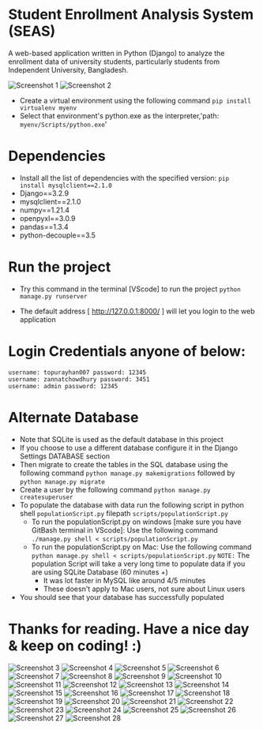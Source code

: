 # Student Enrollment Analysis System (SEAS)

A web-based application written in Python (Django) to analyze the enrollment data of university students, particularly students from Independent University, Bangladesh.

![Screenshot 1](Implementation_Screenshots/home.png)
![Screenshot 2](Implementation_Screenshots/home-dark.png)

- Create a virtual environment using the following command `pip install virtualenv myenv`
- Select that environment's python.exe as the interpreter,'path: `myenv/Scripts/python.exe`'

# Dependencies

- Install all the list of dependencies with the specified version: `pip install mysqlclient==2.1.0`
- Django==3.2.9
- mysqlclient==2.1.0
- numpy==1.21.4
- openpyxl==3.0.9
- pandas==1.3.4
- python-decouple==3.5

# Run the project

- Try this command in the terminal [VScode] to run the project `python manage.py runserver`

- The default address [ http://127.0.0.1:8000/ ] will let you login to the web application

# Login Credentials anyone of below:

    username: topurayhan007 password: 12345
    username: zannatchowdhury password: 3451
    username: admin password: 12345

# Alternate Database

- Note that SQLite is used as the default database in this project
- If you choose to use a different database configure it in the Django Settings DATABASE section
- Then migrate to create the tables in the SQL database using the following command `python manage.py makemigrations` followed by `python manage.py migrate`
- Create a user by the following command `python manage.py createsuperuser`
- To populate the database with data run the following script in python shell `populationScript.py` filepath `scripts/populationScript.py`
  - To run the populationScript.py on windows [make sure you have GitBash terminal in VScode]:
    Use the following command `./manage.py shell < scripts/populationScript.py`
  - To run the populationScript.py on Mac:
    Use the following command `python manage.py shell < scripts/populationScript.py`
    `NOTE:` The population Script will take a very long time to populate data if you are using SQLite Database (60 minutes +)
    - It was lot faster in MySQL like around 4/5 minutes
    - These doesn't apply to Mac users, not sure about Linux users
- You should see that your database has successfully populated

# Thanks for reading. Have a nice day & keep on coding! :)

![Screenshot 3](Implementation_Screenshots/1.png)
![Screenshot 4](Implementation_Screenshots/2.png)
![Screenshot 5](Implementation_Screenshots/3.png)
![Screenshot 6](Implementation_Screenshots/4.png)
![Screenshot 7](Implementation_Screenshots/5.png)
![Screenshot 8](Implementation_Screenshots/6.png)
![Screenshot 9](Implementation_Screenshots/7.png)
![Screenshot 10](Implementation_Screenshots/8.png)
![Screenshot 11](Implementation_Screenshots/9.png)
![Screenshot 12](Implementation_Screenshots/10.png)
![Screenshot 13](Implementation_Screenshots/11.png)
![Screenshot 14](Implementation_Screenshots/12.png)
![Screenshot 15](Implementation_Screenshots/13.png)
![Screenshot 16](Implementation_Screenshots/14.png)
![Screenshot 17](Implementation_Screenshots/15.png)
![Screenshot 18](Implementation_Screenshots/16.png)
![Screenshot 19](Implementation_Screenshots/17.png)
![Screenshot 20](Implementation_Screenshots/18.png)
![Screenshot 21](Implementation_Screenshots/19.png)
![Screenshot 22](Implementation_Screenshots/20.png)
![Screenshot 23](Implementation_Screenshots/21.png)
![Screenshot 24](Implementation_Screenshots/22.png)
![Screenshot 25](Implementation_Screenshots/23.png)
![Screenshot 26](Implementation_Screenshots/24.png)
![Screenshot 27](Implementation_Screenshots/25.png)
![Screenshot 28](Implementation_Screenshots/26.png)
